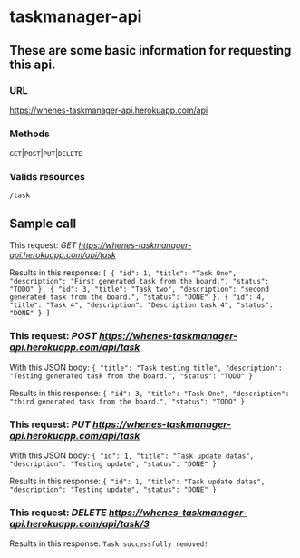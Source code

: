 # taskmanager-api

## These are some basic information for requesting this api.

### URL
https://whenes-taskmanager-api.herokuapp.com/api

### Methods
`GET`|`POST`|`PUT`|`DELETE`

### Valids resources
`/task`

## Sample call
This request: *GET https://whenes-taskmanager-api.herokuapp.com/api/task*

Results in this response:
`[
  {
    "id": 1,
    "title": "Task One",
    "description": "First generated task from the board.",
    "status": "TODO"
  },
  {
    "id": 3,
    "title": "Task two",
    "description": "second generated task from the board.",
    "status": "DONE"
  },
  {
    "id": 4,
    "title": "Task 4",
    "description": "Description task 4",
    "status": "DONE"
  }
]`

### This request: *POST https://whenes-taskmanager-api.herokuapp.com/api/task*
With this JSON body: 
`{
	"title": "Task testing title",
	"description": "Testing generated task from the board.",
	"status": "TODO"
}`

Results in this response:
`{
  "id": 3,
  "title": "Task One",
  "description": "third generated task from the board.",
  "status": "TODO"
}`

### This request: *PUT https://whenes-taskmanager-api.herokuapp.com/api/task*
With this JSON body: 
`{
  "id": 1,
  "title": "Task update datas",
  "description": "Testing update",
  "status": "DONE"
}`

Results in this response:
`{
  "id": 1,
  "title": "Task update datas",
  "description": "Testing update",
  "status": "DONE"
}`

### This request: *DELETE https://whenes-taskmanager-api.herokuapp.com/api/task/3*

Results in this response:
`Task successfully removed!`
